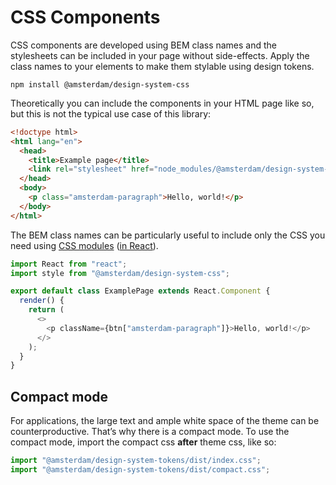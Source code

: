 <!-- @license CC0-1.0 -->

# CSS Components

CSS components are developed using BEM class names and the stylesheets can be included in your page without side-effects.
Apply the class names to your elements to make them stylable using design tokens.

`npm install @amsterdam/design-system-css`

Theoretically you can include the components in your HTML page like so, but this is not the typical use case of this library:

```html
<!doctype html>
<html lang="en">
  <head>
    <title>Example page</title>
    <link rel="stylesheet" href="node_modules/@amsterdam/design-system-css" />
  </head>
  <body>
    <p class="amsterdam-paragraph">Hello, world!</p>
  </body>
</html>
```

The BEM class names can be particularly useful to include only the CSS you need using [CSS modules](https://css-tricks.com/css-modules-part-1-need/) ([in React](https://css-tricks.com/css-modules-part-3-react/)).

```js
import React from "react";
import style from "@amsterdam/design-system-css";

export default class ExamplePage extends React.Component {
  render() {
    return (
      <>
        <p className={btn["amsterdam-paragraph"]}>Hello, world!</p>
      </>
    );
  }
}
```

## Compact mode

For applications, the large text and ample white space of the theme can be counterproductive.
That’s why there is a compact mode.
To use the compact mode, import the compact css **after** theme css, like so:

```javascript
import "@amsterdam/design-system-tokens/dist/index.css";
import "@amsterdam/design-system-tokens/dist/compact.css";
```
